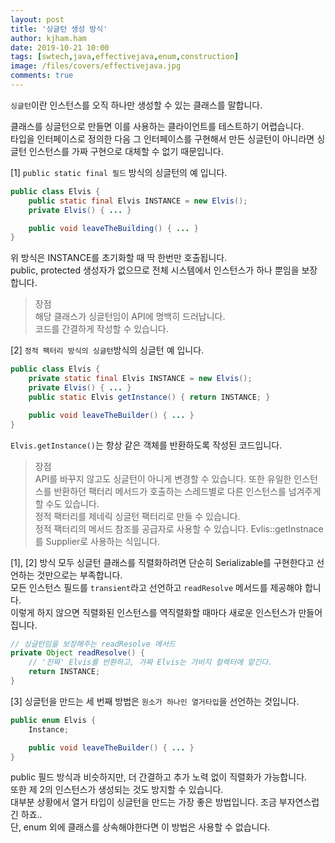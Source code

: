 ```yaml
---
layout: post
title: '싱글턴 생성 방식'
author: kjham.ham
date: 2019-10-21 10:00
tags: [swtech,java,effectivejava,enum,construction]
image: /files/covers/effectivejava.jpg
comments: true
---
```


`싱글턴`이란 인스턴스를 오직 하나만 생성할 수 있는 클래스를 말합니다.  

클래스를 싱글턴으로 만들면 이를 사용하는 클라이언트를 테스트하기 어렵습니다.  
타입을 인터페이스로 정의한 다음 그 인터페이스를 구현해서 만든 싱글턴이 아니라면 싱글턴 인스턴스를 가짜 구현으로 대체할 수 없기 때문입니다.  

[1] `public static final 필드` 방식의 싱글턴의 예 입니다.
~~~java
public class Elvis {
    public static final Elvis INSTANCE = new Elvis();
    private Elvis() { ... }

    public void leaveTheBuilding() { ... }
}
~~~
위 방식은 INSTANCE를 초기화할 때 딱 한번만 호출됩니다.  
public, protected 생성자가 없으므로 전체 시스템에서 인스턴스가 하나 뿐임을 보장합니다.  
> 장점  
해당 클래스가 싱글턴임이 API에 명백히 드러납니다.  
코드를 간결하게 작성할 수 있습니다.  

[2] `정적 팩터리 방식의 싱글턴`방식의 싱글턴 예 입니다.
~~~java
public class Elvis {
    private static final Elvis INSTANCE = new Elvis();
    private Elvis() { ... }
    public static Elvis getInstance() { return INSTANCE; }

    public void leaveTheBuilder() { ... }
}
~~~
`Elvis.getInstance()`는 항상 같은 객체를 반환하도록 작성된 코드입니다.  
> 장점  
API를 바꾸지 않고도 싱글턴이 아니게 변경할 수 있습니다. 또한 유일한 인스턴스를 반환하던 팩터리 메서드가 호출하는 스레드별로 다른 인스턴스를 넘겨주게 할 수도 있습니다.  
정적 팩터리를 제네릭 싱글턴 팩터리로 만들 수 있습니다.  
정적 팩터리의 메서드 참조를 공급자로 사용할 수 있습니다. Evlis::getInstnace를 Supplier<Elvis>로 사용하는 식입니다.  

[1], [2] 방식 모두 싱글턴 클래스를 직렬화하려면 단순히 Serializable를 구현한다고 선언하는 것만으로는 부족합니다.  
모든 인스턴스 필드를 `transient`라고 선언하고 `readResolve` 메서드를 제공해야 합니다.  
이렇게 하지 않으면 직렬화된 인스턴스를 역직렬화할 때마다 새로운 인스턴스가 만들어집니다.  
~~~java
// 싱글턴임을 보장해주는 readResolve 메서드
private Object readResolve() {
    // '진짜' Elvis를 반환하고, 가짜 Elvis는 가비지 컬렉터에 맡긴다.
    return INSTANCE;
}
~~~


[3] 싱글턴을 만드는 세 번째 방법은 `원소가 하나인 열거타입`을 선언하는 것입니다.  
~~~java
public enum Elvis {
    Instance;

    public void leaveTheBuilder() { ... }
}
~~~
public 필드 방식과 비슷하지만, 더 간결하고 추가 노력 없이 직렬화가 가능합니다.  
또한 제 2의 인스턴스가 생성되는 것도 방지할 수 있습니다.  
대부분 상황에서 열거 타입이 싱글턴을 만드는 가장 좋은 방법입니다. 조금 부자연스럽긴 하죠..  
단, enum 외에 클래스를 상속해야한다면 이 방법은 사용할 수 없습니다.  